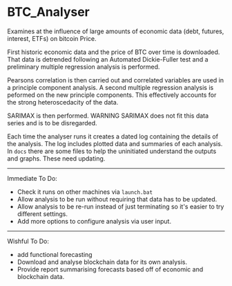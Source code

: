 # BTC_Analyser


Examines at the influence of large amounts of economic data (debt, futures, interest, ETFs) on bitcoin Price.

First historic economic data and the price of BTC over time is downloaded.
That data is detrended following an Automated Dickie-Fuller test and a 
preliminary multiple regression analysis is performed.

Pearsons correlation is then carried out and correlated variables are used in a principle component analysis.
A second multiple regression analysis is peformed on the new principle components.
This effectively accounts for the strong heteroscedacity of the data.

SARIMAX is then performed. WARNING SARIMAX does not fit this data series and is to be disregarded.

Each time the analyser runs it creates a dated log containing the details of the analysis. The log includes
plotted data and summaries of each analysis. In `docs` there are some files to help the uninitiated
understand the outputs and graphs. These need updating.


_____________________

Immediate To Do:
 - Check it runs on other machines via `launch.bat`
 - Allow analysis to be run without requiring that data has to be updated.
 - Allow analysis to be re-run instead of just terminating so it's easier to try different
   settings.
- Add more options to configure analysis via user input.

_____________________

Wishful To Do:
- add functional forecasting
- Download and analyse blockchain data for its own analysis.
- Provide report summarising forecasts based off of economic and blockchain data.

